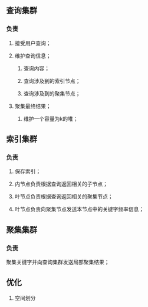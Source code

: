 ## 查询集群

### 负责

1. 接受用户查询；

2. 维护查询信息；
   
   1. 查询内容；

   2. 查询涉及到的索引节点；
   
   3. 查询涉及到的聚集节点；

3. 聚集最终结果；
   
   1. 维护一个容量为k的堆；

## 索引集群

### 负责

1. 保存索引；

2. 内节点负责根据查询返回相关的子节点；

3. 叶节点负责根据查询返回相关的聚集节点；

4. 叶节点负责向聚集节点发送本节点中的关键字频率信息；

## 聚集集群

### 负责

聚集关键字并向查询集群发送局部聚集结果；

## 优化

1. 空间划分


